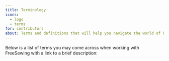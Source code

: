 ```yaml
---
title: Terminology
icons: 
  - logo
  - terms
for: contributors
about: Terms and definitions that will help you navigate the world of FreeSewing
---
```


Below is a list of terms you may come across when working with FreeSewing with a 
link to a brief description:

<ReadMore list />
